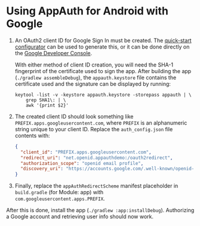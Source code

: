 # Using AppAuth for Android with Google

1. An OAuth2 client ID for Google Sign In must be created. The
   [quick-start configurator](https://goo.gl/pl2Fu2) can be used to generate this, or it can be
   done directly on the
   [Google Developer Console](https://console.developers.google.com/apis/credentials?project=_).

   With either method of client ID creation, you will need the SHA-1 fingerprint of the certificate
   used to sign the app. After building the app (`./gradlew assembleDebug`), the `appauth.keystore`
   file contains the certificate used and the signature can be displayed by running:

   ```
   keytool -list -v -keystore appauth.keystore -storepass appauth | \
       grep SHA1\: | \
       awk '{print $2}'
   ```

2. The created client ID should look something like `PREFIX.apps.googleusercontent.com`,
   where `PREFIX` is an alphanumeric string unique to your client ID. Replace the `auth_config.json`
   file contents with:

   ```json
   {
     "client_id": "PREFIX.apps.googleusercontent.com",
     "redirect_uri": "net.openid.appauthdemo:/oauth2redirect",
     "authorization_scope": "openid email profile",
     "discovery_uri": "https://accounts.google.com/.well-known/openid-configuration"
   }
   ```

3. Finally, replace the `appAuthRedirectScheme` manifest placeholder in `build.gradle` (for Module: app) with
   `com.googleusercontent.apps.PREFIX`.

After this is done, install the app (`./gradlew :app:installDebug`). Authorizing a Google account
and retrieving user info should now work.
